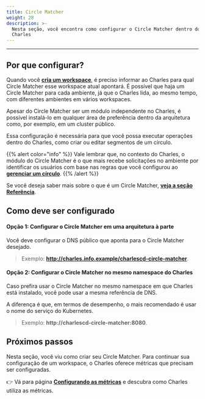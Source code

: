 ```yaml
---
title: Circle Matcher
weight: 28
description: >-
  Nesta seção, você encontra como configurar o Circle Matcher dentro do workspace no
  Charles
---
```


---

## Por que configurar?

Quando você  [**cria um workspace**](/pt/primeiros-passos/definindo-um-workspace/visao-geral/), é preciso informar ao Charles para qual Circle Matcher esse workspace atual apontará. É possível que haja um Circle Matcher para cada ambiente, já que o Charles lida, ao mesmo tempo, com diferentes ambientes em vários workspaces. 

Apesar do Circle Matcher ser um módulo independente no Charles, é possível instalá-lo em qualquer área de preferência dentro da arquitetura como, por exemplo, em um cluster público. 

Essa configuração é necessária para que você possa executar operações dentro do Charles, como criar ou editar segmentos de um círculo. 

{{% alert color="info" %}}
Vale lembrar que, no contexto do Charles, o módulo do Circle Matcher é o que mais recebe solicitações no ambiente por identificar os usuários com base nas regras que você configurou ao [**gerenciar um círculo**](/pt/referência/circle-matcher/). 
{{% /alert %}}

Se você deseja saber mais sobre o que é um Circle Matcher, [**veja a seção Referência**](/pt/referência/circle-matcher/). 

## Como deve ser configurado

#### Opção 1: Configurar o Circle Matcher em uma arquitetura à parte

Você deve configurar o DNS público que aponta para o Circle Matcher desejado.

> Exemplo: **http://charles.info.example/charlescd-circle-matcher**.



#### Opção 2: Configurar o Circle Matcher no mesmo namespace do Charles 

Caso prefira usar o Circle Matcher no mesmo namespace em que Charles está instalado, você pode usar a mesma referência de DNS. 

A diferença é que, em termos de desempenho, o mais recomendado é usar o nome do serviço do Kubernetes. 

> Exemplo: **http://charlescd-circle-matcher:8080**.

## Próximos passos 

Nesta seção, você viu como criar seu Circle Matcher. Para continuar sua configuração de um workspace, o Charles oferece métricas que precisam ser configuradas.

👉 Vá para página [**Configurando as métricas**](/pt/referência/métricas/configurando-as-métricas/) e descubra como Charles utiliza as métricas.
